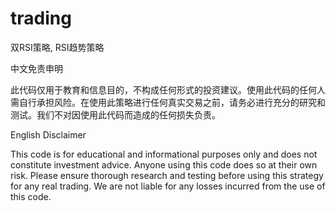 # trading

双RSI策略, RSI趋势策略

中文免责申明

此代码仅用于教育和信息目的，不构成任何形式的投资建议。使用此代码的任何人需自行承担风险。在使用此策略进行任何真实交易之前，请务必进行充分的研究和测试。我们不对因使用此代码而造成的任何损失负责。

English Disclaimer

This code is for educational and informational purposes only and does not constitute investment advice. Anyone using this code does so at their own risk. Please ensure thorough research and testing before using this strategy for any real trading. We are not liable for any losses incurred from the use of this code.

